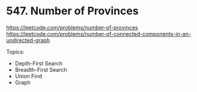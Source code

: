 # 547. Number of Provinces

https://leetcode.com/problems/number-of-provinces
https://leetcode.com/problems/number-of-connected-components-in-an-undirected-graph

Topics:

-   Depth-First Search
-   Breadth-First Search
-   Union Find
-   Graph
